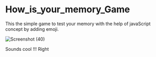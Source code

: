# How_is_your_memory_Game
This the simple game to test your memory with the help of  javaScript concept by adding emoji.

![Screenshot (40)](https://user-images.githubusercontent.com/69101908/116824094-f5662e00-aba5-11eb-982d-fe2eaec3d74f.png)


Sounds cool !!! Right
